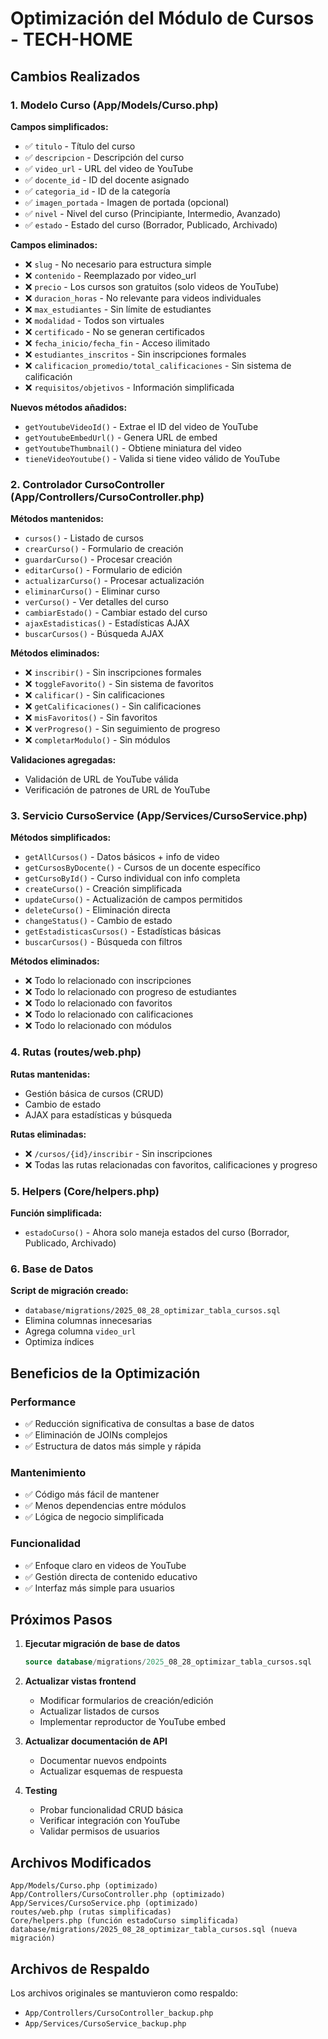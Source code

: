 # Optimización del Módulo de Cursos - TECH-HOME

## Cambios Realizados

### 1. Modelo Curso (App/Models/Curso.php)

**Campos simplificados:**
- ✅ `titulo` - Título del curso
- ✅ `descripcion` - Descripción del curso  
- ✅ `video_url` - URL del video de YouTube
- ✅ `docente_id` - ID del docente asignado
- ✅ `categoria_id` - ID de la categoría
- ✅ `imagen_portada` - Imagen de portada (opcional)
- ✅ `nivel` - Nivel del curso (Principiante, Intermedio, Avanzado)
- ✅ `estado` - Estado del curso (Borrador, Publicado, Archivado)

**Campos eliminados:**
- ❌ `slug` - No necesario para estructura simple
- ❌ `contenido` - Reemplazado por video_url
- ❌ `precio` - Los cursos son gratuitos (solo videos de YouTube)
- ❌ `duracion_horas` - No relevante para videos individuales
- ❌ `max_estudiantes` - Sin límite de estudiantes
- ❌ `modalidad` - Todos son virtuales
- ❌ `certificado` - No se generan certificados
- ❌ `fecha_inicio/fecha_fin` - Acceso ilimitado
- ❌ `estudiantes_inscritos` - Sin inscripciones formales
- ❌ `calificacion_promedio/total_calificaciones` - Sin sistema de calificación
- ❌ `requisitos/objetivos` - Información simplificada

**Nuevos métodos añadidos:**
- `getYoutubeVideoId()` - Extrae el ID del video de YouTube
- `getYoutubeEmbedUrl()` - Genera URL de embed
- `getYoutubeThumbnail()` - Obtiene miniatura del video
- `tieneVideoYoutube()` - Valida si tiene video válido de YouTube

### 2. Controlador CursoController (App/Controllers/CursoController.php)

**Métodos mantenidos:**
- `cursos()` - Listado de cursos
- `crearCurso()` - Formulario de creación
- `guardarCurso()` - Procesar creación
- `editarCurso()` - Formulario de edición
- `actualizarCurso()` - Procesar actualización
- `eliminarCurso()` - Eliminar curso
- `verCurso()` - Ver detalles del curso
- `cambiarEstado()` - Cambiar estado del curso
- `ajaxEstadisticas()` - Estadísticas AJAX
- `buscarCursos()` - Búsqueda AJAX

**Métodos eliminados:**
- ❌ `inscribir()` - Sin inscripciones formales
- ❌ `toggleFavorito()` - Sin sistema de favoritos
- ❌ `calificar()` - Sin calificaciones
- ❌ `getCalificaciones()` - Sin calificaciones
- ❌ `misFavoritos()` - Sin favoritos
- ❌ `verProgreso()` - Sin seguimiento de progreso
- ❌ `completarModulo()` - Sin módulos

**Validaciones agregadas:**
- Validación de URL de YouTube válida
- Verificación de patrones de URL de YouTube

### 3. Servicio CursoService (App/Services/CursoService.php)

**Métodos simplificados:**
- `getAllCursos()` - Datos básicos + info de video
- `getCursosByDocente()` - Cursos de un docente específico
- `getCursoById()` - Curso individual con info completa
- `createCurso()` - Creación simplificada
- `updateCurso()` - Actualización de campos permitidos
- `deleteCurso()` - Eliminación directa
- `changeStatus()` - Cambio de estado
- `getEstadisticasCursos()` - Estadísticas básicas
- `buscarCursos()` - Búsqueda con filtros

**Métodos eliminados:**
- ❌ Todo lo relacionado con inscripciones
- ❌ Todo lo relacionado con progreso de estudiantes
- ❌ Todo lo relacionado con favoritos
- ❌ Todo lo relacionado con calificaciones
- ❌ Todo lo relacionado con módulos

### 4. Rutas (routes/web.php)

**Rutas mantenidas:**
- Gestión básica de cursos (CRUD)
- Cambio de estado
- AJAX para estadísticas y búsqueda

**Rutas eliminadas:**
- ❌ `/cursos/{id}/inscribir` - Sin inscripciones
- ❌ Todas las rutas relacionadas con favoritos, calificaciones y progreso

### 5. Helpers (Core/helpers.php)

**Función simplificada:**
- `estadoCurso()` - Ahora solo maneja estados del curso (Borrador, Publicado, Archivado)

### 6. Base de Datos

**Script de migración creado:**
- `database/migrations/2025_08_28_optimizar_tabla_cursos.sql`
- Elimina columnas innecesarias
- Agrega columna `video_url`
- Optimiza índices

## Beneficios de la Optimización

### Performance
- ✅ Reducción significativa de consultas a base de datos
- ✅ Eliminación de JOINs complejos
- ✅ Estructura de datos más simple y rápida

### Mantenimiento
- ✅ Código más fácil de mantener
- ✅ Menos dependencias entre módulos
- ✅ Lógica de negocio simplificada

### Funcionalidad
- ✅ Enfoque claro en videos de YouTube
- ✅ Gestión directa de contenido educativo
- ✅ Interfaz más simple para usuarios

## Próximos Pasos

1. **Ejecutar migración de base de datos**
   ```sql
   source database/migrations/2025_08_28_optimizar_tabla_cursos.sql
   ```

2. **Actualizar vistas frontend**
   - Modificar formularios de creación/edición
   - Actualizar listados de cursos
   - Implementar reproductor de YouTube embed

3. **Actualizar documentación de API**
   - Documentar nuevos endpoints
   - Actualizar esquemas de respuesta

4. **Testing**
   - Probar funcionalidad CRUD básica
   - Verificar integración con YouTube
   - Validar permisos de usuarios

## Archivos Modificados

```
App/Models/Curso.php (optimizado)
App/Controllers/CursoController.php (optimizado)  
App/Services/CursoService.php (optimizado)
routes/web.php (rutas simplificadas)
Core/helpers.php (función estadoCurso simplificada)
database/migrations/2025_08_28_optimizar_tabla_cursos.sql (nueva migración)
```

## Archivos de Respaldo

Los archivos originales se mantuvieron como respaldo:
- `App/Controllers/CursoController_backup.php`
- `App/Services/CursoService_backup.php`
